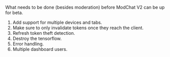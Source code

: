 What needs to be done (besides moderation) before ModChat V2 can be up for beta.

1. Add support for multiple devices and tabs.
2. Make sure to only invalidate tokens once they reach the client.
3. Refresh token theft detection.
4. Destroy the tensorflow.
5. Error handling.
6. Multiple dashboard users.
